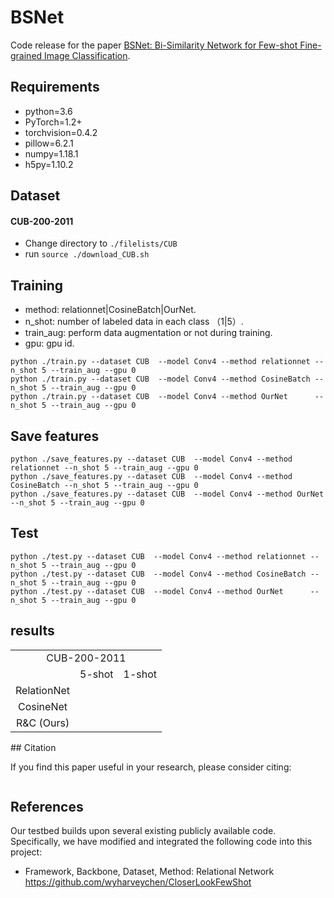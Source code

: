 # BSNet
Code release for the paper [BSNet: Bi-Similarity Network for Few-shot Fine-grained Image Classification](#).

## Requirements

* python=3.6
* PyTorch=1.2+
* torchvision=0.4.2
* pillow=6.2.1
* numpy=1.18.1
* h5py=1.10.2

## Dataset

#### CUB-200-2011

* Change directory to `./filelists/CUB`
* run `source ./download_CUB.sh`

## Training

* method: relationnet|CosineBatch|OurNet.
* n_shot: number of labeled data in each class （1|5）.
* train_aug: perform data augmentation or not during training.
* gpu: gpu id.

```shell
python ./train.py --dataset CUB  --model Conv4 --method relationnet --n_shot 5 --train_aug --gpu 0
python ./train.py --dataset CUB  --model Conv4 --method CosineBatch --n_shot 5 --train_aug --gpu 0
python ./train.py --dataset CUB  --model Conv4 --method OurNet      --n_shot 5 --train_aug --gpu 0
```

## Save features

```shell
python ./save_features.py --dataset CUB  --model Conv4 --method relationnet --n_shot 5 --train_aug --gpu 0
python ./save_features.py --dataset CUB  --model Conv4 --method CosineBatch --n_shot 5 --train_aug --gpu 0
python ./save_features.py --dataset CUB  --model Conv4 --method OurNet      --n_shot 5 --train_aug --gpu 0
```

## Test

```shell
python ./test.py --dataset CUB  --model Conv4 --method relationnet --n_shot 5 --train_aug --gpu 0
python ./test.py --dataset CUB  --model Conv4 --method CosineBatch --n_shot 5 --train_aug --gpu 0
python ./test.py --dataset CUB  --model Conv4 --method OurNet      --n_shot 5 --train_aug --gpu 0
```

## results

<table>
    <tr>
        <td colspan="3" align='center'>CUB-200-2011</td>
    </tr>
    <tr>
        <td align='center'></td>
        <td align='center'>5-shot</td>
        <td align='center'>1-shot</td>
    </tr>
    <tr>
        <td align='center'>RelationNet</td>
        <td align='center'></td>
        <td align='center'></td>
    </tr>
    <tr>
        <td align='center'>CosineNet</td>
        <td align='center'></td>
        <td align='center'></td>
    </tr>
    <tr>
        <td align='center'>R&C (Ours)</td>
        <td align='center'></td>
        <td align='center'></td>
    </tr>
</table>
## Citation

If you find this paper useful in your research, please consider citing:

```

```

## References
Our testbed builds upon several existing publicly available code. Specifically, we have modified and integrated the following code into this project:

* Framework, Backbone, Dataset, Method: Relational Network
  https://github.com/wyharveychen/CloserLookFewShot 

  

